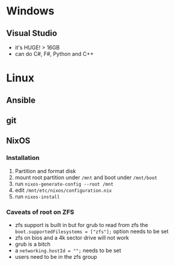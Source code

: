 # Windows
## Visual Studio
- it's HUGE! > 16GB
- can do C#, F#, Python and C++
# Linux
## Ansible
## git
## NixOS
### Installation
1. Partition and format disk
2. mount root partition under `/mnt` and boot under `/mnt/boot`
3. run `nixos-generate-config --root /mnt`
4. edit `/mnt/etc/nixos/configuration.nix`
5. run `nixos-install`
### Caveats of root on ZFS
- zfs support is built in but for grub to read from zfs the `boot.supportedFilesystems = ["zfs"];` option needs to be set
- zfs on bios and a 4k sector drive will not work
- grub is a bitch
- a `networking.hostId = "";` needs to be set
- users need to be in the zfs group